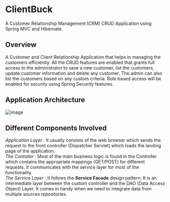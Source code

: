 # ClientBuck
 A Customer Relationship Management (CRM) CRUD Application using Spring MVC and Hibernate.
 
 ## Overview
 A Customer and Client Relationship Application that helps in managing the customers efficiently. All the CRUD features are enabled that grants full access to the administrator to save a new customer, list the customers, update customer information and delete any customer. The admin can also list the customers based on any custom criteria. Role based access will be enabled for security using Spring Security features.
 
 ## Application Architecture
 ![image](https://user-images.githubusercontent.com/34190266/78684957-bfa53600-790e-11ea-88ba-cbaad271bc85.png)
 
## Different Components Involved
*Application Layer* :
It usually consists of the web browser which sends the request to the front controller (Dispatcher Servlet) which loads the landing      page of the application. 
<br>
*The Contoller* :
Most of the main business logic is found in the Controller which contains the appropriate mappings (GET/POST) for different requests.
It communicates with the service layer for most of the functionality.
<br>
*The Service Layer* :
It follows the **Service Facade** design pattern. It is an intermediate layer between the custom controller and the DAO (Data Access Object) Layer. It comes in handy when we need to integrate data from multiple sources repositories.
   

